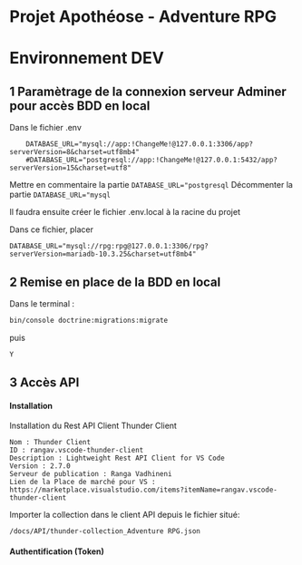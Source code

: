 # Projet Apothéose - Adventure RPG

# Environnement DEV

## 1 Paramètrage de la connexion serveur Adminer pour accès BDD en local

Dans le fichier .env
```env
    DATABASE_URL="mysql://app:!ChangeMe!@127.0.0.1:3306/app?serverVersion=8&charset=utf8mb4"
    #DATABASE_URL="postgresql://app:!ChangeMe!@127.0.0.1:5432/app?serverVersion=15&charset=utf8"
```
Mettre en commentaire la partie `DATABASE_URL="postgresql`
Décommenter la partie `DATABASE_URL="mysql`

Il faudra ensuite créer le fichier .env.local à la racine du projet

Dans ce fichier, placer 

```env
DATABASE_URL="mysql://rpg:rpg@127.0.0.1:3306/rpg?serverVersion=mariadb-10.3.25&charset=utf8mb4"
```

## 2 Remise en place de la BDD en local

Dans le terminal : 
```bash
bin/console doctrine:migrations:migrate  
```
puis 
```bash
Y
```

## 3 Accès API


#### Installation

Installation du Rest API Client Thunder Client
```text
Nom : Thunder Client
ID : rangav.vscode-thunder-client
Description : Lightweight Rest API Client for VS Code
Version : 2.7.0
Serveur de publication : Ranga Vadhineni
Lien de la Place de marché pour VS : https://marketplace.visualstudio.com/items?itemName=rangav.vscode-thunder-client
```
Importer la collection dans le client API depuis le fichier situé:
```text
/docs/API/thunder-collection_Adventure RPG.json
```

#### Authentification (Token)